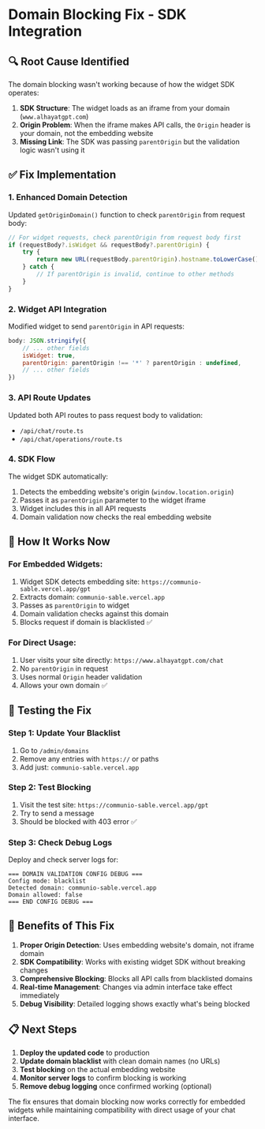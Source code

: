 # Domain Blocking Fix - SDK Integration

## 🔍 **Root Cause Identified**

The domain blocking wasn't working because of how the widget SDK operates:

1. **SDK Structure**: The widget loads as an iframe from your domain (`www.alhayatgpt.com`)
2. **Origin Problem**: When the iframe makes API calls, the `Origin` header is your domain, not the embedding website
3. **Missing Link**: The SDK was passing `parentOrigin` but the validation logic wasn't using it

## ✅ **Fix Implementation**

### 1. **Enhanced Domain Detection**
Updated `getOriginDomain()` function to check `parentOrigin` from request body:
```javascript
// For widget requests, check parentOrigin from request body first
if (requestBody?.isWidget && requestBody?.parentOrigin) {
    try {
        return new URL(requestBody.parentOrigin).hostname.toLowerCase();
    } catch {
        // If parentOrigin is invalid, continue to other methods
    }
}
```

### 2. **Widget API Integration** 
Modified widget to send `parentOrigin` in API requests:
```javascript
body: JSON.stringify({
    // ... other fields
    isWidget: true,
    parentOrigin: parentOrigin !== '*' ? parentOrigin : undefined,
    // ... other fields
})
```

### 3. **API Route Updates**
Updated both API routes to pass request body to validation:
- `/api/chat/route.ts`
- `/api/chat/operations/route.ts`

### 4. **SDK Flow**
The widget SDK automatically:
1. Detects the embedding website's origin (`window.location.origin`)
2. Passes it as `parentOrigin` parameter to the widget iframe
3. Widget includes this in all API requests
4. Domain validation now checks the real embedding website

## 🎯 **How It Works Now**

### **For Embedded Widgets:**
1. Widget SDK detects embedding site: `https://communio-sable.vercel.app/gpt`
2. Extracts domain: `communio-sable.vercel.app`
3. Passes as `parentOrigin` to widget
4. Domain validation checks against this domain
5. Blocks request if domain is blacklisted ✅

### **For Direct Usage:**
1. User visits your site directly: `https://www.alhayatgpt.com/chat`
2. No `parentOrigin` in request
3. Uses normal `Origin` header validation
4. Allows your own domain ✅

## 🧪 **Testing the Fix**

### **Step 1: Update Your Blacklist**
1. Go to `/admin/domains`
2. Remove any entries with `https://` or paths
3. Add just: `communio-sable.vercel.app`

### **Step 2: Test Blocking**
1. Visit the test site: `https://communio-sable.vercel.app/gpt`
2. Try to send a message
3. Should be blocked with 403 error ✅

### **Step 3: Check Debug Logs**
Deploy and check server logs for:
```
=== DOMAIN VALIDATION CONFIG DEBUG ===
Config mode: blacklist
Detected domain: communio-sable.vercel.app
Domain allowed: false
=== END CONFIG DEBUG ===
```

## 🚀 **Benefits of This Fix**

1. **Proper Origin Detection**: Uses embedding website's domain, not iframe domain
2. **SDK Compatibility**: Works with existing widget SDK without breaking changes  
3. **Comprehensive Blocking**: Blocks all API calls from blacklisted domains
4. **Real-time Management**: Changes via admin interface take effect immediately
5. **Debug Visibility**: Detailed logging shows exactly what's being blocked

## 📋 **Next Steps**

1. **Deploy the updated code** to production
2. **Update domain blacklist** with clean domain names (no URLs)
3. **Test blocking** on the actual embedding website
4. **Monitor server logs** to confirm blocking is working
5. **Remove debug logging** once confirmed working (optional)

The fix ensures that domain blocking now works correctly for embedded widgets while maintaining compatibility with direct usage of your chat interface. 